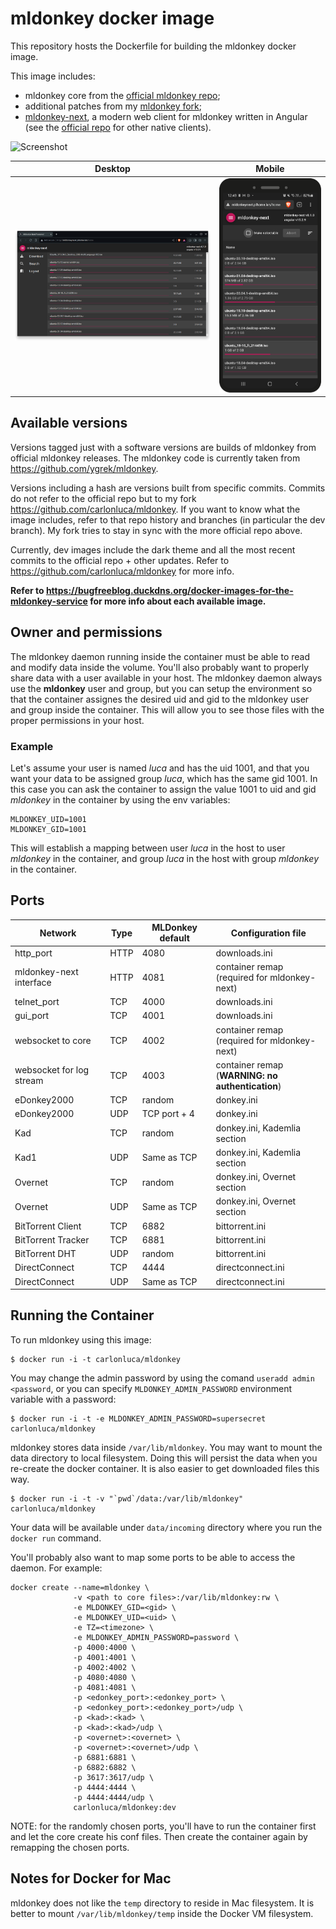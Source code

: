 # mldonkey docker image

This repository hosts the Dockerfile for building the mldonkey docker image.

This image includes:

* mldonkey core from the [official mldonkey repo](https://github.com/ygrek/mldonkey);
* additional patches from my [mldonkey fork](https://github.com/carlonluca/mldonkey);
* [mldonkey-next](https://github.com/carlonluca/mldonkey-next), a modern web client for mldonkey written in Angular (see the [official repo](https://github.com/carlonluca/mldonkey-next) for other native clients).

![Screenshot](shot.png)

Desktop             |  Mobile
:-------------------------:|:-------------------------:
![desktop](https://github.com/carlonluca/mldonkey-next/blob/master/docs/mldonkey-next_desktop.png?raw=true)  |  ![mobile](https://github.com/carlonluca/mldonkey-next/blob/master/docs/mldonkey-next_mobile.png?raw=true)

## Available versions

Versions tagged just with a software versions are builds of mldonkey from official mldonkey releases. The mldonkey code is currently taken from https://github.com/ygrek/mldonkey.

Versions including a hash are versions built from specific commits. Commits do not refer to the official repo but to my fork https://github.com/carlonluca/mldonkey. If you want to know what the image includes, refer to that repo history and branches (in particular the dev branch). My fork tries to stay in sync with the more official repo above.

Currently, dev images include the dark theme and all the most recent commits to the official repo + other updates. Refer to https://github.com/carlonluca/mldonkey for more info.

**Refer to https://bugfreeblog.duckdns.org/docker-images-for-the-mldonkey-service for more info about each available image.**

## Owner and permissions

The mldonkey daemon running inside the container must be able to read and modify
data inside the volume. You'll also probably want to properly share data with a
user available in your host. The mldonkey daemon always use the **mldonkey** user and
group, but you can setup the environment so that the container assignes the desired
uid and gid to the mldonkey user and group inside the container. This will allow you
to see those files with the proper permissions in your host.

### Example

Let's assume your user is named _luca_ and has the uid 1001, and that you want your
data to be assigned group _luca_, which has the same gid 1001. In this case you
can ask the container to assign the value 1001 to uid and gid _mldonkey_ in the container
by using the env variables:

```
MLDONKEY_UID=1001
MLDONKEY_GID=1001
```

This will establish a mapping between user _luca_ in the host to user _mldonkey_ in the
container, and group _luca_ in the host with group _mldonkey_ in the container.

## Ports

|Network|Type|MLDonkey default|Configuration file|
|---|---|---|---|
|http_port|HTTP|4080|downloads.ini|
|mldonkey-next interface|HTTP|4081|container remap<br/>(required for mldonkey-next)|
|telnet_port|TCP|4000|downloads.ini|
|gui_port|TCP|4001|downloads.ini|
|websocket to core|TCP|4002|container remap<br/>(required for mldonkey-next)|
|websocket for log stream|TCP|4003|container remap<br/>(<b>WARNING: no authentication</b>)|
|eDonkey2000|TCP|random|donkey.ini|
|eDonkey2000|UDP|TCP port + 4|donkey.ini|
|Kad|TCP|random|donkey.ini, Kademlia section|
|Kad1|UDP|Same as TCP|donkey.ini, Kademlia section|
|Overnet|TCP|random|donkey.ini, Overnet section|
|Overnet|UDP|Same as TCP|donkey.ini, Overnet section|
|BitTorrent Client |TCP|6882|bittorrent.ini|
|BitTorrent Tracker |TCP|6881|bittorrent.ini|
|BitTorrent DHT |UDP|random|bittorrent.ini|
|DirectConnect|TCP|4444|directconnect.ini|
|DirectConnect|UDP|Same as TCP|directconnect.ini|

## Running the Container

To run mldonkey using this image:

```
$ docker run -i -t carlonluca/mldonkey
```

You may change the admin password by using the comand `useradd admin <password`,
or you can specify `MLDONKEY_ADMIN_PASSWORD` environment variable with
a password:

```
$ docker run -i -t -e MLDONKEY_ADMIN_PASSWORD=supersecret carlonluca/mldonkey
```

mldonkey stores data inside `/var/lib/mldonkey`. You may want to mount the
data directory to local filesystem. Doing this will persist the data
when you re-create the docker container. It is also easier to get downloaded
files this way.

```
$ docker run -i -t -v "`pwd`/data:/var/lib/mldonkey" carlonluca/mldonkey
```

Your data will be available under `data/incoming` directory where you
run the `docker run` command.

You'll probably also want to map some ports to be able to access the daemon. For example:

```
docker create --name=mldonkey \
              -v <path to core files>:/var/lib/mldonkey:rw \
              -e MLDONKEY_GID=<gid> \
              -e MLDONKEY_UID=<uid> \
              -e TZ=<timezone> \
              -e MLDONKEY_ADMIN_PASSWORD=password \
              -p 4000:4000 \
              -p 4001:4001 \
              -p 4002:4002 \
              -p 4080:4080 \
              -p 4081:4081 \
              -p <edonkey_port>:<edonkey_port> \
              -p <edonkey_port>:<edonkey_port>/udp \
              -p <kad>:<kad> \
              -p <kad>:<kad>/udp \
              -p <overnet>:<overnet> \
              -p <overnet>:<overnet>/udp \
              -p 6881:6881 \
              -p 6882:6882 \
              -p 3617:3617/udp \
              -p 4444:4444 \
              -p 4444:4444/udp \
              carlonluca/mldonkey:dev
```

NOTE: for the randomly chosen ports, you'll have to run the container first and let the core create his conf files. Then create the container again by remapping the chosen ports.

## Notes for Docker for Mac

mldonkey does not like the `temp` directory to reside in Mac filesystem. It is
better to mount `/var/lib/mldonkey/temp` inside the Docker VM filesystem.

